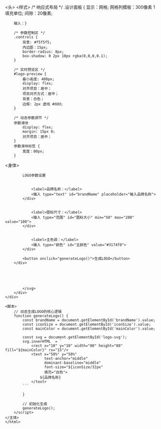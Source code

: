 

<头>
    <meta charset="UTF-8">
    <title>AI创意LOGO生成器</title>
    <样式>
        /* 响应式布局 */
        .设计面板 {
            显示：网格;
            网格列模板：300像素 1填充单位;
            间隙：20像素;
            
        输入：}
 
        /* 参数控制区 */
        .controls {
            背景: #f5f5f5;
            内边距：15px;
            border-radius: 8px;
            box-shadow: 0 2px 10px rgba(0,0,0,0.1);
        }
 
        /* 实时预览区 */
        #logo-preview {
            最小高度: 400px;
            display: flex;
            对齐项目：居中；
            项目对齐方式：居中；
            背景：白色；
            边框: 2px 虚线 #ddd;
        }
 
        /* 动态参数调节 */
        参数滑块
            display: flex;
            margin: 15px 0;
            对齐项目：居中；
        }
        参数滑块标签 {
            宽度：80px;
        }
    

<身体>
    
        
        
            LOGO参数设置
            
            
                <label>品牌名称：</label>
                <输入 type="text" id="brandName" placeholder="输入品牌名称">
            </div>
 
            
                <label>图标尺寸：</label>
                <输入 type="范围" id="图标大小" min="50" max="200" value="100">
            </div>
 
            
                <label>主色调：</label>
                <输入 type="颜色" id="主颜色" value="#3174f0">
            </div>
 
            <button onclick="generateLogo()">生成LOGO</button>
        </div>
 
        
        
            
                
            </svg>
        </div>
    </div>
 
    <脚本>
        // 动态生成LOGO的核心逻辑
        function generateLogo() {
            const brandName = document.getElementById('brandName').value;
            const iconSize = document.getElementById('iconSize').value;
            const mainColor = document.getElementById('mainColor').value;
 
            const svg = document.getElementById('logo-svg');
            svg.innerHTML  = `
                <rect x="10" y="10" width="80" height="80" fill="${mainColor}" rx="15"/>
                <text x="50%" y="50%"
                      text-anchor="middle"
                      dominant-baseline="middle"
                      font-size="${iconSize/3}px"
                      填充="白色">
                    ${品牌名称}
                </text>
            ```
```
        }
 
        // 初始化生成
        generateLogo();
    </script>
</主体>
</html>
